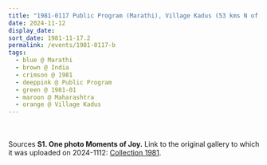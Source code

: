 ```yaml
---
title: "1981-0117 Public Program (Marathi), Village Kadus (53 kms N of Pune), Maharashtra, India"
date: 2024-11-12
display_date: 
sort_date: 1981-11-17.2
permalink: /events/1981-0117-b
tags:
  - blue @ Marathi
  - brown @ India
  - crimson @ 1981
  - deeppink @ Public Program
  - green @ 1981-01
  - maroon @ Maharashtra
  - orange @ Village Kadus
---
```


<br>

<br>

<wave-list>
  <list-title color="DarkSeaGreen" width="40">Sources</list-title>
  <list-item color="BlanchedAlmond"  width="280"><b>S1. One photo Moments of Joy.</b> Link to the original gallery to which it was uploaded on 2024-1112: <a href="https://eternalmoments.smugmug.com/Collections/XYZKnown-Collection/1981">Collection 1981</a>.</list-item>
</wave-list>

<div style="text-align: center"><img src="" /></div>